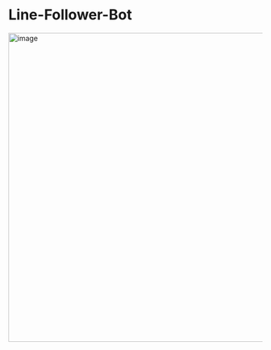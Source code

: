 # Line-Follower-Bot
<img width="613" alt="image" src="https://github.com/Aman-Kumar-19/Line-Follower-Bot/assets/93856986/9bcc8386-71a5-44ac-95db-9117e3a137e2">
